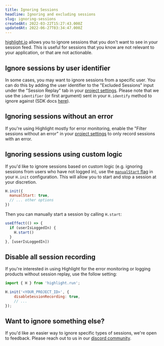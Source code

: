 ```yaml
---
title: Ignoring Sessions
headline: Ignoring and excluding sessions
slug: ignoring-sessions
createdAt: 2022-03-22T15:27:43.000Z
updatedAt: 2022-06-27T03:34:47.000Z
---
```


[highlight.io](https://highlight.io) allows you to ignore sessions that you don't want to see in your session feed. This is useful for sessions that you know are not relevant to your application, or that are not actionable.

## Ignore sessions by user identifier
In some cases, you may want to ignore sessions from a specific user. You can do this by adding the user identifier to the "Excluded Sessions" input under the "Session Replay" tab in your [project settings](https://app.highlight.io/settings). Please note that we use the `identifier` (or first argument) sent in your `H.identify` method to ignore against (SDK docs [here](../../../sdk/client.md)).
## Ignoring sessions without an error
If you're using Highlight mostly for error monitoring, enable the "Filter sessions without an error" in your [project settings](https://app.highlight.io/settings) to only record sessions with an error.

## Ignoring sessions using custom logic
If you'd like to ignore sessions based on custom logic (e.g. ignoring sessions from users who have not logged in), use the [`manualStart` flag](https://www.highlight.io/docs/sdk/client#manualStart) in your `H.init` configuration. This will allow you to start and stop a session at your discretion. 

```js
H.init({
  manualStart: true,
  // ... other options
})
```

Then you can manually start a session by calling `H.start`:

```js
useEffect(() => {
  if (userIsLoggedIn) {
    H.start()
  }
}, [userIsLoggedIn])
```

## Disable all session recording
If you're interested in using Highlight for the error monitoring or logging products without session replay, use the follow setting:
```js
import { H } from 'highlight.run';

H.init('<YOUR_PROJECT_ID>', {
    disableSessionRecording: true,
    // ...
});
```

## Want to ignore something else?
If you'd like an easier way to ignore specific types of sessions, we're open to feedback. Please reach out to us in our [discord community](https://highlight.io/community).
